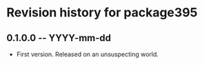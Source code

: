 # Revision history for package395

## 0.1.0.0 -- YYYY-mm-dd

* First version. Released on an unsuspecting world.
